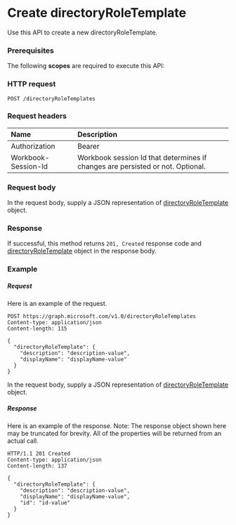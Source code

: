 # Create directoryRoleTemplate

Use this API to create a new directoryRoleTemplate.
### Prerequisites
The following **scopes** are required to execute this API: 
### HTTP request
<!-- { "blockType": "ignored" } -->
```http
POST /directoryRoleTemplates

```
### Request headers
| Name       | Description|
|:---------------|:----------|
| Authorization  | Bearer <code>|
| Workbook-Session-Id  | Workbook session Id that determines if changes are persisted or not. Optional.|

### Request body
In the request body, supply a JSON representation of [directoryRoleTemplate](../resources/directoryroletemplate.md) object.


### Response
If successful, this method returns `201, Created` response code and [directoryRoleTemplate](../resources/directoryroletemplate.md) object in the response body.

### Example
##### Request
Here is an example of the request.
<!-- {
  "blockType": "request",
  "name": "create_directoryroletemplate_from_directoryroletemplates"
}-->
```http
POST https://graph.microsoft.com/v1.0/directoryRoleTemplates
Content-type: application/json
Content-length: 115

{
  "directoryRoleTemplate": {
    "description": "description-value",
    "displayName": "displayName-value"
  }
}
```
In the request body, supply a JSON representation of [directoryRoleTemplate](../resources/directoryroletemplate.md) object.
##### Response
Here is an example of the response. Note: The response object shown here may be truncated for brevity. All of the properties will be returned from an actual call.
<!-- {
  "blockType": "response",
  "truncated": true,
  "@odata.type": "microsoft.graph.directoryroletemplate"
} -->
```http
HTTP/1.1 201 Created
Content-type: application/json
Content-length: 137

{
  "directoryRoleTemplate": {
    "description": "description-value",
    "displayName": "displayName-value",
    "id": "id-value"
  }
}
```

<!-- uuid: 8fcb5dbc-d5aa-4681-8e31-b001d5168d79
2015-10-25 14:57:30 UTC -->
<!-- {
  "type": "#page.annotation",
  "description": "Create directoryRoleTemplate",
  "keywords": "",
  "section": "documentation",
  "tocPath": ""
}-->